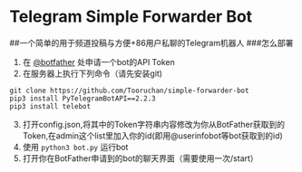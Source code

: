 # Telegram Simple Forwarder Bot
##一个简单的用于频道投稿与方便+86用户私聊的Telegram机器人
###怎么部署<br>
1. 在 [@botfather](https://t.me/botfather) 处申请一个bot的API Token
2. 在服务器上执行下列命令（请先安装git)
```
git clone https://github.com/Tooruchan/simple-forwarder-bot
pip3 install PyTelegramBotAPI==2.2.3
pip3 install telebot
```
3. 打开config.json,将其中的Token字符串内容修改为你从BotFather获取到的Token,在admin这个list里加入你的id(即用@userinfobot等bot获取到的id)
4. 使用 `python3 bot.py` 运行bot
5. 打开你在BotFather申请到的bot的聊天界面（需要使用一次/start）
